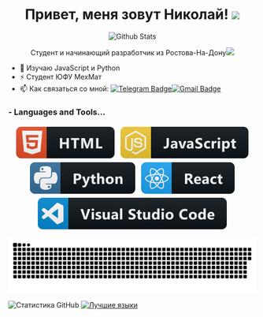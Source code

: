 <div align="center">
   <h1>Привет, меня зовут Николай! <img src="https://media.giphy.com/media/hvRJCLFzcasrR4ia7z/giphy.gif" width="25px"> </h1>
   
   
</div>
</p>

<p align="center">
        <img src="https://raw.githubusercontent.com/mayhemantt/mayhemantt/Update/svg/Bottom.svg" alt="Github Stats" />
</p>

<p align="center">
  Студент и начинающий разработчик из Ростова-На-Дону<img src="https://media.giphy.com/media/WUlplcMpOCEmTGBtBW/giphy.gif" width="40px">


- 🔭 Изучаю JavaScript и Python
- ⚡ Студент ЮФУ МехМат
- :mailbox: Как связаться со мной: [![Telegram Badge](https://img.shields.io/badge/-nickolay-blue?style=flat&logo=Telegram&logoColor=white)](https://t.me/moto_moto_swagy)[![Gmail Badge](https://img.shields.io/badge/-Yandex-red?style=flat&logo=Gmail&logoColor=white)](mailto:krasilov.kolya@yandex.ru)


### - Languages and Tools...

<p align="center">
  <!-- For more icons please follow  https://github.com/MikeCodesDotNET/ColoredBadges -->
  <img src="https://raw.githubusercontent.com/8bithemant/8bithemant/master/svg/dev/languages/html.svg" alt="html" style="vertical-align:top; margin:4px"> 
  <img src="https://raw.githubusercontent.com/8bithemant/8bithemant/master/svg/dev/languages/js.svg" alt="js" style="vertical-align:top; margin:4px">
  <img src="https://raw.githubusercontent.com/8bithemant/8bithemant/master/svg/dev/languages/python.svg" alt="python" style="vertical-align:top; margin:4px">
  <img src="https://raw.githubusercontent.com/8bithemant/8bithemant/master/svg/dev/frameworks/react.svg" alt="react" style="vertical-align:top; margin:4px">
  <img src="https://raw.githubusercontent.com/8bithemant/8bithemant/master/svg/dev/tools/visualstudio_code.svg" alt="vscode" style="vertical-align:top; margin:4px">
</p>


</p>
<p align="center">
  
 <img width="600" src="snake.svg" alt="snake"/>
</p>


![Статистика GitHub](https://github-readme-stats.vercel.app/api?username=nickolaykrasilov&show_icons=true)
[![Лучшие языки](https://github-readme-stats.vercel.app/api/top-langs/?username=nickolaykrasilov&layout=donut)](https://github.com/anuraghazra/github-readme-stats)
